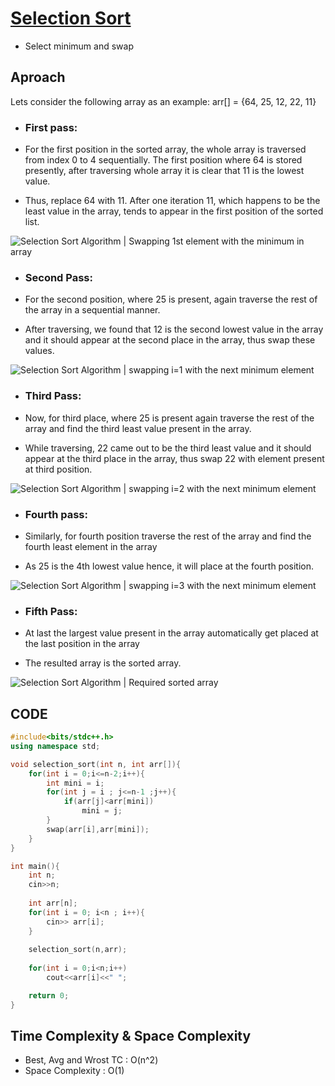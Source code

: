 # [Selection Sort](https://www.youtube.com/watch?v=HGk_ypEuS24)

- Select minimum and swap 

## Aproach
Lets consider the following array as an example: arr[] = {64, 25, 12, 22, 11}

- ### First pass:

 - For the first position in the sorted array, the whole array is traversed from index 0 to 4 sequentially. The first position where 64 is stored presently, after traversing whole array it is clear that 11 is the lowest value.
 - Thus, replace 64 with 11. After one iteration 11, which happens to be the least value in the array, tends to appear in the first position of the sorted list.

![Selection Sort Algorithm | Swapping 1st element with the minimum in array](https://media.geeksforgeeks.org/wp-content/uploads/20230524115038/1.webp)

- ### Second Pass:

 - For the second position, where 25 is present, again traverse the rest of the array in a sequential manner.
 - After traversing, we found that 12 is the second lowest value in the array and it should appear at the second place in the array, thus swap these values.

![Selection Sort Algorithm | swapping i=1 with the next minimum element](https://media.geeksforgeeks.org/wp-content/uploads/20230526165135/2.webp)

- ### Third Pass:

 - Now, for third place, where 25 is present again traverse the rest of the array and find the third least value present in the array.
 - While traversing, 22 came out to be the third least value and it should appear at the third place in the array, thus swap 22 with element present at third position.

![Selection Sort Algorithm | swapping i=2 with the next minimum element](https://media.geeksforgeeks.org/wp-content/uploads/20230526165200/3.webp)

- ### Fourth pass:

 - Similarly, for fourth position traverse the rest of the array and find the fourth least element in the array 
 - As 25 is the 4th lowest value hence, it will place at the fourth position.

![Selection Sort Algorithm | swapping i=3 with the next minimum element](https://media.geeksforgeeks.org/wp-content/uploads/20230526165244/4.webp)

- ### Fifth Pass:

 - At last the largest value present in the array automatically get placed at the last position in the array
 - The resulted array is the sorted array.

![Selection Sort Algorithm | Required sorted array](https://media.geeksforgeeks.org/wp-content/uploads/20230526165320/5.webp)


## CODE

```cpp
#include<bits/stdc++.h>
using namespace std;

void selection_sort(int n, int arr[]){
    for(int i = 0;i<=n-2;i++){
        int mini = i;
        for(int j = i ; j<=n-1 ;j++){
            if(arr[j]<arr[mini])
                mini = j;
        }
        swap(arr[i],arr[mini]);
    }
}

int main(){
    int n;
    cin>>n;
    
    int arr[n];
    for(int i = 0; i<n ; i++){
        cin>> arr[i];
    }
    
    selection_sort(n,arr);
    
    for(int i = 0;i<n;i++)
        cout<<arr[i]<<" ";

    return 0;
}

```
## Time Complexity & Space Complexity
- Best, Avg and Wrost TC : O(n^2)
- Space Complexity : O(1)